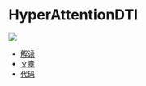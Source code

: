 # HyperAttentionDTI

![](https://mmbiz.qpic.cn/mmbiz_png/DJLt0aztibk4Ak7mgkrtlZR990pN3Bo6HS6icJmLnkkLrhJMfG0iaHt4iav00tibKjRmmV87R8iaQBMINDHZNaVhjjzA/640?wx_fmt=png&wxfrom=5&wx_lazy=1&wx_co=1)

- [解读](https://mp.weixin.qq.com/s/bl8zBfTGkoP533x_NBdOKQ)
- [文章](https://doi.org/10.1093/bioinformatics/btab715)
- [代码](https://github.com/zhaoqichang/HpyerAttentionDTI)